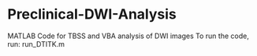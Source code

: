 # Preclinical-DWI-Analysis
MATLAB Code for TBSS and VBA analysis of DWI images
To run the code, run: run_DTITK.m
